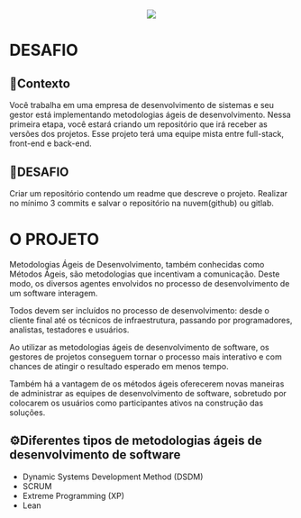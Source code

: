<h1 align="center">
    <img src="https://logodownload.org/wp-content/uploads/2019/08/senai-logo-1.png">
</h1>

# DESAFIO 

## 📄Contexto

Você trabalha em uma empresa de desenvolvimento de sistemas e seu gestor está implementando metodologias ágeis de desenvolvimento. Nessa primeira etapa, você estará criando um repositório que irá receber as versões dos projetos. Esse projeto terá uma equipe mista entre full-stack, front-end e back-end.

## 📄DESAFIO

Criar um repositório contendo um readme que descreve o projeto. Realizar no mínimo 3 commits e salvar o repositório na nuvem(github) ou gitlab.


# O PROJETO

Metodologias Ágeis de Desenvolvimento, também conhecidas como Métodos Ágeis, são metodologias que incentivam a comunicação. Deste modo, os diversos agentes envolvidos no processo de desenvolvimento de um software interagem.

Todos devem ser incluídos no processo de desenvolvimento: desde o cliente final até os técnicos de infraestrutura, passando por programadores, analistas, testadores e usuários.

Ao utilizar as metodologias ágeis de desenvolvimento de software, os gestores de projetos conseguem tornar o processo mais interativo e com chances de atingir o resultado esperado em menos tempo.

Também há a vantagem de os métodos ágeis oferecerem novas maneiras de administrar as equipes de desenvolvimento de software, sobretudo por colocarem os usuários como participantes ativos na construção das soluções.

## ⚙️Diferentes tipos de metodologias ágeis de desenvolvimento de software
- Dynamic Systems Development Method (DSDM)
- SCRUM
- Extreme Programming (XP)
- Lean